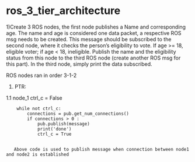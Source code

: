 # ros_3_tier_architecture




1)Create 3 ROS nodes, the first node publishes a Name and corresponding age. The
name and age is considered one data packet, a respective ROS msg needs to be
created. This message should be subscribed to the second node, where it checks the
person’s eligibility to vote. If age >= 18, eligible voter; if age < 18, ineligible. Publish
the name and the eligibility status from this node to the third ROS node (create
another ROS msg for this part). In the third node, simply print the data subscribed.



ROS nodes ran in order 3-1-2


1. PTR:

  1.1 node_1
        ctrl_c = False

        while not ctrl_c:
            connections = pub.get_num_connections()
            if connections > 0 :
                pub.publish(message) 
                print('done')
                ctrl_c = True 
          
          
       Above code is used to publish message when connection between node1 and node2 is established
       
